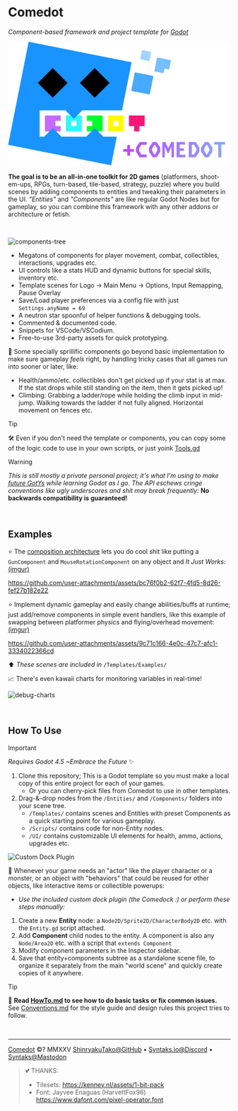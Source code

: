 # Comedot

_Component-based framework and project template for [Godot][godot]_

![Godot+Comedot Logo][logo]

**The goal is to be an all-in-one toolkit for 2D games** (platformers, shoot-em-ups, RPGs, turn-based, tile-based, strategy, puzzle) where you build scenes by adding components to entities and tweaking their parameters in the UI. _"Entities"_ and _"Components"_ are like regular Godot Nodes but for gameplay, so you can combine this framework with any other addons or architecture or fetish.

<br/>

![components-tree]

* Megatons of components for player movement, combat, collectibles, interactions, upgrades etc.
* UI controls like a stats HUD and dynamic buttons for special skills, inventory etc.
* Template scenes for Logo → Main Menu → Options, Input Remapping, Pause Overlay
* Save/Load player preferences via a config file with just `Settings.anyName = 69`
* A neutron star spoonful of helper functions & debugging tools.
* Commented & documented code.
* Snippets for VSCode/VSCodium.
* Free-to-use 3rd-party assets for quick prototyping.

🌟 Some specially sprillific components go beyond basic implementation to make sure gameplay *feels* right, by handling tricky cases that all games run into sooner or later, like:

* Health/ammo/etc. collectibles don't get picked up if your stat is at max. If the stat drops while still standing on the item, then it gets picked up!
* Climbing: Grabbing a ladder/rope while holding the climb input in mid-jump. Walking towards the ladder if not fully aligned. Horizontal movement on fences etc.

> [!TIP]
> 🛠️ Even if you don't need the template or components, you can copy some of the logic code to use in your own scripts, or just yoink [Tools.gd][tools]

> [!WARNING]
> _This is still mostly a private personal project; it's what I'm using to make [future GotYs][itch] while learning Godot as I go. The API eschews cringe conventions like ugly underscores and shit may break frequently:_ **No backwards compatibility is guaranteed!**

<br/>

## Examples 

⭐️ The [composition architecture][composition-over-inheritance] lets you do cool shit like putting a `GunComponent` and `MouseRotationComponent` on any object and _It Just Works:_ [(imgur)][pew-pew-plants]  

https://github.com/user-attachments/assets/bc76f0b2-62f7-4fd5-8d26-fef27b182e22

⭐️ Implement dynamic gameplay and easily change abilities/buffs at runtime; just add/remove components in simple event handlers, like this example of swapping between platformer physics and flying/overhead movement: [(imgur)][swapping-components]  

https://github.com/user-attachments/assets/9c71c166-4e0c-47c7-afc1-3334022366cd

⬆️ _These scenes are included in_ `/Templates/Examples/`

📈 There's even kawaii charts for monitoring variables in real-time!  

![debug-charts]

<br/>

## How To Use

> [!IMPORTANT]  
> _Requires Godot 4.5 ~Embrace the Future_ ✨  

1. Clone this repository; This is a Godot template so you must make a local copy of this entire project for each of your games.
	* Or you can cherry-pick files from Comedot to use in other templates.
2. Drag-&-drop nodes from the `/Entities/` and `/Components/` folders into your scene tree.
	* `/Templates/` contains scenes and Entities with preset Components as a quick starting point for various gameplay.
	* `/Scripts/` contains code for non-Entity nodes.
	* `/UI/` contains customizable UI elements for health, ammo, actions, upgrades etc.

![Custom Dock Plugin][comedock]

🎳 Whenever your game needs an "actor" like the player character or a monster, or an object with "behaviors" that could be reused for other objects, like interactive items or collectible powerups:

* _Use the included custom dock plugin (the Comedock :) or perform these steps manually:_
1. Create a new **Entity** node: a `Node2D/Sprite2D/CharacterBody2D` etc. with the `Entity.gd` script attached.
2. Add **Component** child nodes to the entity. A component is also any `Node/Area2D` etc. with a script that `extends Component`
3. Modify component parameters in the Inspector sidebar.
4. Save that entity+components subtree as a standalone scene file, to organize it separately from the main "world scene" and quickly create copies of it anywhere.

> [!TIP]
> 📜 **Read [HowTo.md][howto] to see how to do basic tasks or fix common issues.**  
> See [Conventions.md][Conventions] for the style guide and design rules this project tries to follow.

<br/>

----

[Comedot][repository] ©? MMXXV [ShinryakuTako@GitHub][github] • [Syntaks.io@Discord][discord] • [Syntaks@Mastodon][mastodon]

> 💕 THANKS:  
> * Tilesets:	https://kenney.nl/assets/1-bit-pack  
> * Font:		Jayvee Enaguas (HarvettFox96) https://www.dafont.com/pixel-operator.font

[repository]: https://github.com/invadingoctopus/comedot
[website]: https://invadingoctopus.io
[license]: License.txt
[patreon]: https://www.patreon.com/invadingoctopus
[discord]: https://discord.gg/jZG3cBFt7u
[github]:  https://github.com/ShinryakuTako
[itch]:    https://syntaks.itch.io
[twitter]: https://twitter.com/invadingoctopus
[mastodon]:https://mastodon.gamedev.place/@Syntaks

[howto]:		HowTo.md
[conventions]:	Conventions.md
[thanks]:		Thanks.md
[todo]:			ToDo.md
[tools]:		/Scripts/Tools.gd

[godot]: https://github.com/godotengine/godot "Godot Game Engine"
[composition-over-inheritance]: https://en.wikipedia.org/wiki/Composition_over_inheritance
[entity–component–system]: https://en.wikipedia.org/wiki/Entity_component_system

[logo]: /Assets/Logos/ComedotExtraLogo.png "Godot+Comedot Logo"
[components-tree]: https://raw.githubusercontent.com/InvadingOctopus/comedot-media/refs/heads/main/Screenshots/Components%20Tree.png "🌳 Example Components Tree for a Player Entity"
[pew-pew-plants]: https://i.imgur.com/1XyiqVr.mp4 "Trees with Guns"
[swapping-components]: https://i.imgur.com/Y7vbdpl.mp4 "Swapping Control Components"
[debug-charts]: https://raw.githubusercontent.com/InvadingOctopus/comedot-media/refs/heads/main/Screenshots/Debug%20Charts%20%26%20Watchlists.png "Debug Chart Windows"
[comedock]: https://raw.githubusercontent.com/InvadingOctopus/comedot-media/refs/heads/main/Screenshots/Comedock.png "Godot Dock Plugin"
